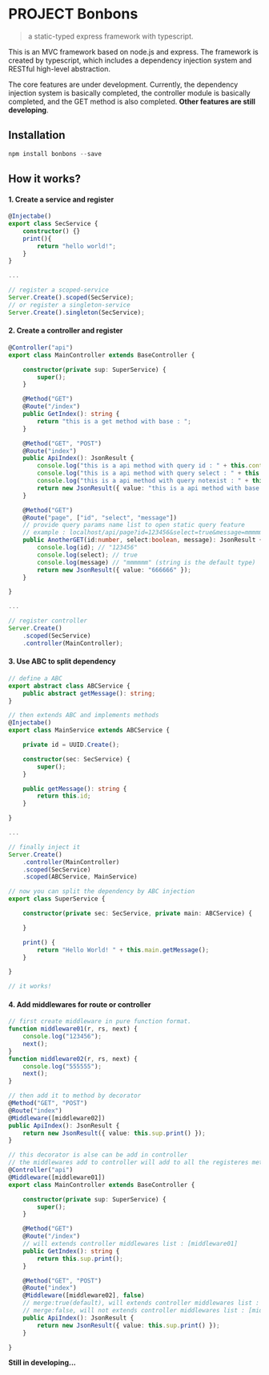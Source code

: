 # PROJECT Bonbons
> a static-typed express framework with typescript.

This is an MVC framework based on node.js and express. The framework is created by typescript, which includes a dependency injection system and RESTful high-level abstraction.

The core features are under development. Currently, the dependency injection system is basically completed, the controller module is basically completed, and the GET method is also completed. **Other features are still developing**.

## Installation
```powershell
npm install bonbons --save
```

## How it works?
#### 1. Create a service and register
```TypeScript
@Injectabe()
export class SecService {
    constructor() {}
    print(){
        return "hello world!";
    }
}

...

// register a scoped-service
Server.Create().scoped(SecService);
// or register a singleton-service
Server.Create().singleton(SecService);
```

#### 2. Create a controller and register 
```TypeScript
@Controller("api")
export class MainController extends BaseController {

    constructor(private sup: SuperService) {
        super();
    }

    @Method("GET")
    @Route("/index")
    public GetIndex(): string {
        return "this is a get method with base : ";
    }

    @Method("GET", "POST")
    @Route("index")
    public ApiIndex(): JsonResult {
        console.log("this is a api method with query id : " + this.context.query("id", Number));
        console.log("this is a api method with query select : " + this.context.query("select", Boolean));
        console.log("this is a api method with query notexist : " + this.context.query("notexist"));
        return new JsonResult({ value: "this is a api method with base : " });
    }

    @Method("GET")
    @Route("page", ["id", "select", "message"]) 
    // provide query params name list to open static query feature
    // example : localhost/api/page?id=123456&select=true&message=mmmmmm
    public AnotherGET(id:number, select:boolean, message): JsonResult {
        console.log(id); // "123456"
        console.log(select); // true
        console.log(message) // "mmmmmm" (string is the default type)
        return new JsonResult({ value: "666666" });
    }

}

...

// register controller
Server.Create()
    .scoped(SecService)
    .controller(MainController);
```

#### 3. Use ABC to split dependency
```TypeScript
// define a ABC
export abstract class ABCService {
    public abstract getMessage(): string;
}

// then extends ABC and implements methods
@Injectabe()
export class MainService extends ABCService {

    private id = UUID.Create();

    constructor(sec: SecService) {
        super();
    }

    public getMessage(): string {
        return this.id;
    }

}

...

// finally inject it
Server.Create()
    .controller(MainController)
    .scoped(SecService)
    .scoped(ABCService, MainService)

// now you can split the dependency by ABC injection
export class SuperService {

    constructor(private sec: SecService, private main: ABCService) {

    }

    print() {
        return "Hello World! " + this.main.getMessage();
    }

}

// it works!
```

#### 4. Add middlewares for route or controller
```TypeScript
// first create middleware in pure function format.
function middleware01(r, rs, next) {
    console.log("123456");
    next();
}
function middleware02(r, rs, next) {
    console.log("555555");
    next();
}

// then add it to method by decorator
@Method("GET", "POST")
@Route("index")
@Middleware([middleware02])
public ApiIndex(): JsonResult {
    return new JsonResult({ value: this.sup.print() });
}

// this decorator is alse can be add in controller
// the middlewares add to controller will add to all the registeres methods, but you can still rewrite this behavior.
@Controller("api")
@Middleware([middleware01])
export class MainController extends BaseController {

    constructor(private sup: SuperService) {
        super();
    }

    @Method("GET")
    @Route("/index")
    // will extends controller middlewares list : [middleware01]
    public GetIndex(): string {
        return this.sup.print();
    }

    @Method("GET", "POST")
    @Route("index")
    @Middleware([middleware02], false) 
    // merge:true(default), will extends controller middlewares list : [middleware01, middleware02]
    // merge:false, will not extends controller middlewares list : [middleware02]
    public ApiIndex(): JsonResult {
        return new JsonResult({ value: this.sup.print() });
    }

}
```

**Still in developing...**

